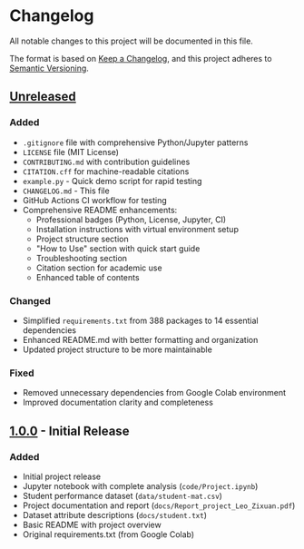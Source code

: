 # Changelog

All notable changes to this project will be documented in this file.

The format is based on [Keep a Changelog](https://keepachangelog.com/en/1.0.0/),
and this project adheres to [Semantic Versioning](https://semver.org/spec/v2.0.0.html).

## [Unreleased]

### Added
- `.gitignore` file with comprehensive Python/Jupyter patterns
- `LICENSE` file (MIT License)
- `CONTRIBUTING.md` with contribution guidelines
- `CITATION.cff` for machine-readable citations
- `example.py` - Quick demo script for rapid testing
- `CHANGELOG.md` - This file
- GitHub Actions CI workflow for testing
- Comprehensive README enhancements:
  - Professional badges (Python, License, Jupyter, CI)
  - Installation instructions with virtual environment setup
  - Project structure section
  - "How to Use" section with quick start guide
  - Troubleshooting section
  - Citation section for academic use
  - Enhanced table of contents

### Changed
- Simplified `requirements.txt` from 388 packages to 14 essential dependencies
- Enhanced README.md with better formatting and organization
- Updated project structure to be more maintainable

### Fixed
- Removed unnecessary dependencies from Google Colab environment
- Improved documentation clarity and completeness

## [1.0.0] - Initial Release

### Added
- Initial project release
- Jupyter notebook with complete analysis (`code/Project.ipynb`)
- Student performance dataset (`data/student-mat.csv`)
- Project documentation and report (`docs/Report_project_Leo_Zixuan.pdf`)
- Dataset attribute descriptions (`docs/student.txt`)
- Basic README with project overview
- Original requirements.txt (from Google Colab)

[Unreleased]: https://github.com/Zissue/APA_Predicting-students-grades/compare/v1.0.0...HEAD
[1.0.0]: https://github.com/Zissue/APA_Predicting-students-grades/releases/tag/v1.0.0
